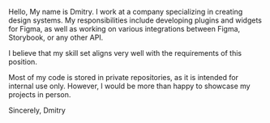 Hello, My name is Dmitry. I work at a company specializing in creating design systems. My responsibilities include developing plugins and widgets for Figma, as well as working on various integrations between Figma, Storybook, or any other API.

I believe that my skill set aligns very well with the requirements of this position.

Most of my code is stored in private repositories, as it is intended for internal use only. However, I would be more than happy to showcase my projects in person.

Sincerely, Dmitry


